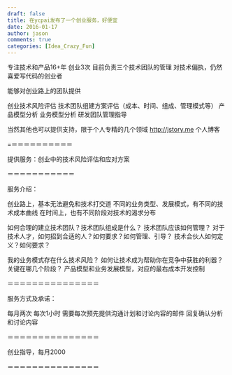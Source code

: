 ```yaml
---
draft: false
title: 在ycpai发布了一个创业服务，好便宜
date: 2016-01-17
author: jason
comments: true
categories: [Idea_Crazy_Fun]
---
```

专注技术和产品16+年
创业3次
目前负责三个技术团队的管理
对技术偏执，仍然喜爱写代码的创业者

能够对创业路上的团队提供

创业技术风险评估
技术团队组建方案评估（成本、时间、组成、管理模式等）
产品模型分析
业务模型分析
研发团队管理指导

当然其他也可以提供支持，限于个人专精的几个领域
http://jstory.me
个人博客

=＝＝＝＝＝＝＝＝＝＝

提供服务：创业中的技术风险评估和应对方案

＝＝＝＝＝＝＝＝＝＝＝

服务介绍：

创业路上，基本无法避免和技术打交道
不同的业务类型、发展模式，有不同的技术成本曲线
在时间上，也有不同阶段对技术的渴求分布

如何合理的建立技术团队？技术团队组成是什么？
技术团队应该如何管理？
对于技术人才，如何招到合适的人？如何要求？如何管理、引导？
技术合伙人如何定义？如何要求？

我的业务模式存在什么技术风险？
如何让技术成为帮助你在竞争中获胜的利器？关键在哪几个阶段？
产品模型和业务发展模型，对应的最右成本开发控制

＝＝＝＝＝＝＝＝＝＝＝＝＝＝＝

服务方式及承诺：

每月两次
每次1小时
需要每次预先提供沟通计划和讨论内容的邮件
回复确认分析和讨论内容

＝＝＝＝＝＝＝＝＝＝＝＝＝＝＝

创业指导，每月2000

＝＝＝＝＝＝＝＝＝＝＝＝＝＝＝
